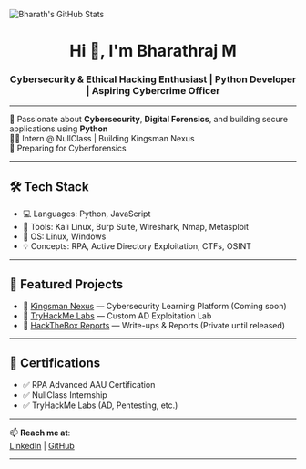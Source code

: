 ![Bharath's GitHub Stats](https://github-readme-stats.vercel.app/api?username=Bharathraj721&show_icons=true&theme=tokyonight)

<h1 align="center">Hi 👋, I'm Bharathraj M</h1>
<h3 align="center">Cybersecurity & Ethical Hacking Enthusiast | Python Developer | Aspiring Cybercrime Officer</h3>

---

🔐 Passionate about **Cybersecurity**, **Digital Forensics**, and building secure applications using **Python**  
👨‍💻 Intern @ NullClass | Building Kingsman Nexus  
🎯 Preparing for Cyberforensics 

---

## 🛠️ Tech Stack
- 💻 Languages: Python, JavaScript
- 🧰 Tools: Kali Linux, Burp Suite, Wireshark, Nmap, Metasploit
- 🐧 OS: Linux, Windows
- 💡 Concepts: RPA, Active Directory Exploitation, CTFs, OSINT

---

## 📂 Featured Projects
- 🔹 [Kingsman Nexus](#) — Cybersecurity Learning Platform (Coming soon)
- 🔹 [TryHackMe Labs](#) — Custom AD Exploitation Lab
- 🔹 [HackTheBox Reports](#) — Write-ups & Reports (Private until released)

---

## 📜 Certifications
- ✅ RPA Advanced AAU Certification  
- ✅ NullClass Internship  
- ✅ TryHackMe Labs (AD, Pentesting, etc.)

---

📫 **Reach me at**:  
[LinkedIn](https://linkedin.com/in/bharathraj-m-34a867245) | [GitHub](https://github.com/Bharathraj721)

---
